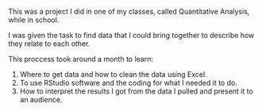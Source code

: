 This was a project I did in one of my classes, called Quantitative Analysis, while in school.

  I was given the task to find data that I could bring together to describe how they relate to 
each other. 

  This proccess took around a month to learn:
1) Where to get data and how to clean the data using Excel.
2) To use RStudio software and the coding for what I needed it to do.
3) How to interpret the results I got from the data I pulled and present it to an audience.

